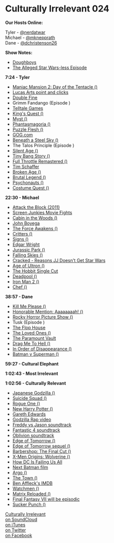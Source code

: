 # Culturally Irrelevant 024

**Our Hosts Online:**

Tyler - [@nerdatwar]  
Michael - [@mknepprath]  
Dane - [@dchristenson26]  

**Show Notes:**   

 - [Doughboys](http://www.feralaudio.com/show/doughboys/)   
 - [The Alleged Star Wars-less Episode](http://www.culturallyirrelevant.com/podcast/22)   

**7:24 - Tyler**  

 - [Maniac Mansion 2: Day of the Tentacle ()](X)   
 - [Lucas Arts point and clicks](X)   
 - [Double Fine](X)   
 - Grimm Fandango (Episode )   
 - [Telltale Games](X)   
 - [King's Quest ()](X)   
 - [Myst ()](X)   
 - [Phantasmagoria ()](X)   
 - [Puzzle Flesh ()](X)   
 - [GOG.com](X)   
 - [Beneath a Steel Sky ()](X)   
 - The Talos Principle (Episode )
 - [Silent Age ()](X)   
 - [Tiny Bang Story ()](X)   
 - [Full Throttle Remastered ()](X)   
 - [Tim Schaffer](X)   
 - [Broken Age ()](X)   
 - [Brutal Legend ()](X)   
 - [Psychonauts ()](X)   
 - [Costume Quest ()](X)   

**22:30 - Michael**   

 - [Attack the Block (2011)](X)   
 - [Screen Junkies Movie Fights](X)   
 - [Cabin in the Woods ()](X)   
 - [John Boyega](X)   
 - [The Force Awakens ()](X)   
 - [Critters ()](X)   
 - [Signs ()](X)   
 - [Edgar Wright](X)   
 - [Jurassic Park ()](X)   
 - [Falling Skies ()](X)   
 - [Cracked - Reasons JJ Doesn't Get Star Wars](X)   
 - [Age of Ultron ()](X)   
 - [The Hobbit Single Cut](X)   
 - [Deadpool ()](X)   
 - [Iron Man 2 ()](X)   
 - [Chef ()](X)   

**38:57 - Dane**   

 - [Kill Me Please ()](X)   
 - [Honorable Mention: Aaaaaaaah! ()](X)   
 - [Rocky Horror Picture Show ()](X)   
 - Tusk (Episode )   
 - [The Flop House](X)   
 - [The Loved Ones ()](X)   
 - [The Paramount Vault](X)   
 - [Drag Me To Hell ()](X)   
 - [In Order of Disappearance ()](X)   
 - [Batman v Superman ()](X)   

**59:27 - Cultural Elephant**   

**1:02:43 - Most Irrelevant**   

**1:02:56 - Culturally Relevant**   

 - [Japanese Godzilla ()](X)   
 - [Suicide Squad ()](X)   
 - [Rogue One ()](X)   
 - [New Harry Potter ()](X)   
 - [Gareth Edwards](X)   
 - [Godzilla Rap video](X)   
 - [Freddy vs Jason soundtrack](X)   
 - [Fantastic 4 soundtrack](X)   
 - [Oblivion soundtrack](X)   
 - [Edge of Tomorrow ()](X)   
 - [Edge of Tomorrow sequel ()](X)   
 - [Barbershop: The Final Cut ()](X)   
 - [X-Men Origins: Wolverine ()](X)   
 - [How DC Is Failing Us All](X)   
 - [Next Batman film](X)   
 - [Argo ()](X)   
 - [The Town ()](X)   
 - [Ben Affleck's IMDB](X)   
 - [Watchmen ()](X)   
 - [Matrix Reloaded ()](X)   
 - [Final Fantasy VII will be episodic](X)   
 - [Sucker Punch ()](X)   


[Culturally Irrelevant](http://www.culturallyirrelevant.com/)  
[on SoundCloud](https://soundcloud.com/culturally-irrelevant)  
[on iTunes](https://itun.es/i6Lj4FQ)  
[on Twitter](https://twitter.com/cirrelevantpod)  
[on Facebook](https://www.facebook.com/culturallyirrelevant)  

[@nerdatwar]: http://twitter.com/nerdatwar  
[@mknepprath]: http://twitter.com/mknepprath  
[@dchristenson26]: https://twitter.com/dchristenson26  
